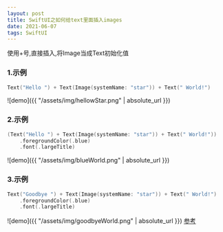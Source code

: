 ```yaml
---
layout: post
title: SwiftUI之如何给text里面插入images
date: 2021-06-07
tags: SwiftUI
---
```


使用+号,直接插入,将Image当成Text初始化值
### 1.示例
```swift
Text("Hello ") + Text(Image(systemName: "star")) + Text(" World!")
```
![demo]({{ "/assets/img/hellowStar.png" | absolute_url }})
### 2.示例
```swift
(Text("Hello ") + Text(Image(systemName: "star")) + Text(" World!"))
    .foregroundColor(.blue)
    .font(.largeTitle)
```
![demo]({{ "/assets/img/blueWorld.png" | absolute_url }})
### 3.示例
```swift
Text("Goodbye ") + Text(Image(systemName: "star")) + Text(" World!")
    .foregroundColor(.blue)
    .font(.largeTitle)
```
![demo]({{ "/assets/img/goodbyeWorld.png" | absolute_url }})
[参考](https://www.hackingwithswift.com/quick-start/swiftui/how-to-insert-images-into-text)
